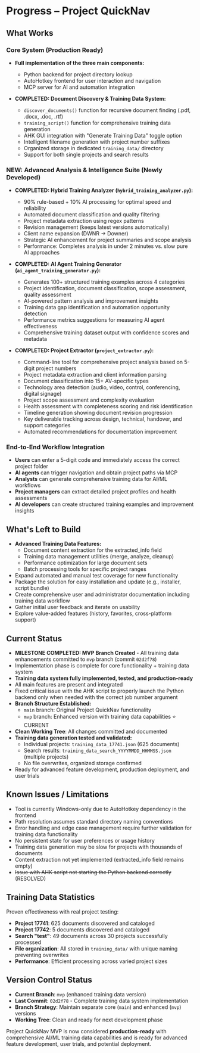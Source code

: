 # Progress – Project QuickNav

## What Works

### Core System (Production Ready)
- **Full implementation of the three main components:**
  - Python backend for project directory lookup
  - AutoHotkey frontend for user interaction and navigation
  - MCP server for AI and automation integration
  
- **COMPLETED: Document Discovery & Training Data System:**
  - `discover_documents()` function for recursive document finding (.pdf, .docx, .doc, .rtf)
  - `training_script()` function for comprehensive training data generation
  - AHK GUI integration with "Generate Training Data" toggle option
  - Intelligent filename generation with project number suffixes
  - Organized storage in dedicated `training_data/` directory
  - Support for both single projects and search results

### NEW: Advanced Analysis & Intelligence Suite (Newly Developed)

- **COMPLETED: Hybrid Training Analyzer (`hybrid_training_analyzer.py`):**
  - 90% rule-based + 10% AI processing for optimal speed and reliability
  - Automated document classification and quality filtering
  - Project metadata extraction using regex patterns
  - Revision management (keeps latest versions automatically)
  - Client name expansion (DWNR → Downer)
  - Strategic AI enhancement for project summaries and scope analysis
  - Performance: Completes analysis in under 2 minutes vs. slow pure AI approaches

- **COMPLETED: AI Agent Training Generator (`ai_agent_training_generator.py`):**
  - Generates 100+ structured training examples across 4 categories
  - Project identification, document classification, scope assessment, quality assessment
  - AI-powered pattern analysis and improvement insights
  - Training data gap identification and automation opportunity detection
  - Performance metrics suggestions for measuring AI agent effectiveness
  - Comprehensive training dataset output with confidence scores and metadata

- **COMPLETED: Project Extractor (`project_extractor.py`):**
  - Command-line tool for comprehensive project analysis based on 5-digit project numbers
  - Project metadata extraction and client information parsing
  - Document classification into 15+ AV-specific types
  - Technology area detection (audio, video, control, conferencing, digital signage)
  - Project scope assessment and complexity evaluation
  - Health assessment with completeness scoring and risk identification
  - Timeline generation showing document revision progression
  - Key deliverable tracking across design, technical, handover, and support categories
  - Automated recommendations for documentation improvement

### End-to-End Workflow Integration
- **Users** can enter a 5-digit code and immediately access the correct project folder
- **AI agents** can trigger navigation and obtain project paths via MCP
- **Analysts** can generate comprehensive training data for AI/ML workflows
- **Project managers** can extract detailed project profiles and health assessments
- **AI developers** can create structured training examples and improvement insights

## What's Left to Build

- **Advanced Training Data Features:**
  - Document content extraction for the extracted_info field
  - Training data management utilities (merge, analyze, cleanup)
  - Performance optimization for large document sets
  - Batch processing tools for specific project ranges
- Expand automated and manual test coverage for new functionality
- Package the solution for easy installation and update (e.g., installer, script bundle)
- Create comprehensive user and administrator documentation including training data workflow
- Gather initial user feedback and iterate on usability
- Explore value-added features (history, favorites, cross-platform support)

## Current Status

- **MILESTONE COMPLETED: MVP Branch Created** - All training data enhancements committed to `mvp` branch (commit `02d2f78`)
- Implementation phase is complete for core functionality + training data system
- **Training data system fully implemented, tested, and production-ready**
- All main features are present and integrated
- Fixed critical issue with the AHK script to properly launch the Python backend only when needed with the correct job number argument
- **Branch Structure Established:**
  - `main` branch: Original Project QuickNav functionality
  - `mvp` branch: Enhanced version with training data capabilities ⭐ CURRENT
- **Clean Working Tree**: All changes committed and documented
- **Training data generation tested and validated:**
  - Individual projects: `training_data_17741.json` (625 documents)
  - Search results: `training_data_search_YYYYMMDD_HHMMSS.json` (multiple projects)
  - No file overwrites, organized storage confirmed
- Ready for advanced feature development, production deployment, and user trials

## Known Issues / Limitations

- Tool is currently Windows-only due to AutoHotkey dependency in the frontend
- Path resolution assumes standard directory naming conventions
- Error handling and edge case management require further validation for training data functionality
- No persistent state for user preferences or usage history
- Training data generation may be slow for projects with thousands of documents
- Content extraction not yet implemented (extracted_info field remains empty)
- ~~Issue with AHK script not starting the Python backend correctly~~ (RESOLVED)

## Training Data Statistics

Proven effectiveness with real project testing:
- **Project 17741**: 625 documents discovered and cataloged
- **Project 17742**: 5 documents discovered and cataloged
- **Search "test"**: 49 documents across 30 projects successfully processed
- **File organization**: All stored in `training_data/` with unique naming preventing overwrites
- **Performance**: Efficient processing across varied project sizes

## Version Control Status

- **Current Branch**: `mvp` (enhanced training data version)
- **Last Commit**: `02d2f78` - Complete training data system implementation
- **Branch Strategy**: Maintain separate core (`main`) and enhanced (`mvp`) versions
- **Working Tree**: Clean and ready for next development phase

Project QuickNav MVP is now considered **production-ready** with comprehensive AI/ML training data capabilities and is ready for advanced feature development, user trials, and potential deployment.